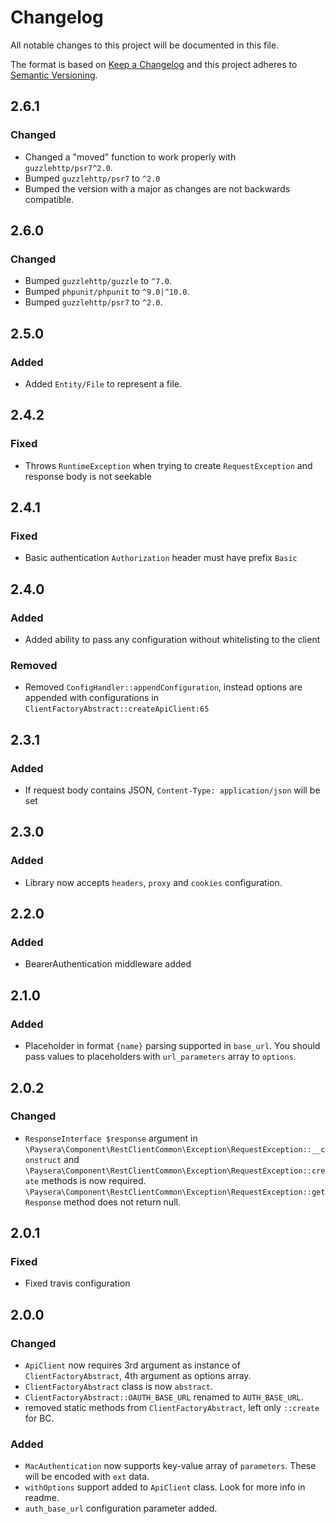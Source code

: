 # Changelog
All notable changes to this project will be documented in this file.

The format is based on [Keep a Changelog](http://keepachangelog.com/en/1.0.0/)
and this project adheres to [Semantic Versioning](http://semver.org/spec/v2.0.0.html).

## 2.6.1
### Changed
- Changed a "moved" function to work properly with `guzzlehttp/psr7^2.0`.
- Bumped `guzzlehttp/psr7` to `^2.0`
- Bumped the version with a major as changes are not backwards compatible.

## 2.6.0
### Changed
- Bumped `guzzlehttp/guzzle` to `^7.0`.
- Bumped `phpunit/phpunit` to `^9.0|^10.0`.
- Bumped `guzzlehttp/psr7` to `^2.0`.

## 2.5.0
### Added
- Added `Entity/File` to represent a file.

## 2.4.2
### Fixed
- Throws `RuntimeException` when trying to create `RequestException` and response body is not seekable

## 2.4.1
### Fixed
- Basic authentication `Authorization` header must have prefix `Basic `

## 2.4.0
### Added
- Added ability to pass any configuration without whitelisting to the client
### Removed
- Removed `ConfigHandler::appendConfiguration`, instead options are appended with configurations in `ClientFactoryAbstract::createApiClient:65`

## 2.3.1
### Added
- If request body contains JSON, `Content-Type: application/json` will be set

## 2.3.0
### Added
- Library now accepts `headers`, `proxy` and `cookies` configuration.

## 2.2.0
### Added
- BearerAuthentication middleware added


## 2.1.0
### Added
- Placeholder in format `{name}` parsing supported in `base_url`. You should pass values to placeholders with `url_parameters` array to `options`.


## 2.0.2
### Changed
- `ResponseInterface $response` argument in `\Paysera\Component\RestClientCommon\Exception\RequestException::__construct` and 
`\Paysera\Component\RestClientCommon\Exception\RequestException::create` methods is now required.
`\Paysera\Component\RestClientCommon\Exception\RequestException::getResponse` method does not return null.


## 2.0.1
### Fixed
- Fixed travis configuration


## 2.0.0
### Changed
- `ApiClient` now requires 3rd argument as instance of `ClientFactoryAbstract`, 4th argument as options array.
- `ClientFactoryAbstract` class is now `abstract`.
- `ClientFactoryAbstract::OAUTH_BASE_URL` renamed to `AUTH_BASE_URL`.
- removed static methods from `ClientFactoryAbstract`, left only `::create` for BC. 
### Added
- `MacAuthentication` now supports key-value array of `parameters`. These will be encoded with `ext` data.
- `withOptions` support added to `ApiClient` class. Look for more info in readme.
- `auth_base_url` configuration parameter added.
